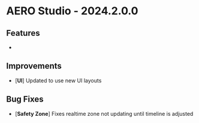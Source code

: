 # AERO Studio - 2024.2.0.0

## Features

-

## Improvements

- [**UI**] Updated to use new UI layouts

## Bug Fixes

- [**Safety Zone**] Fixes realtime zone not updating until timeline is adjusted
